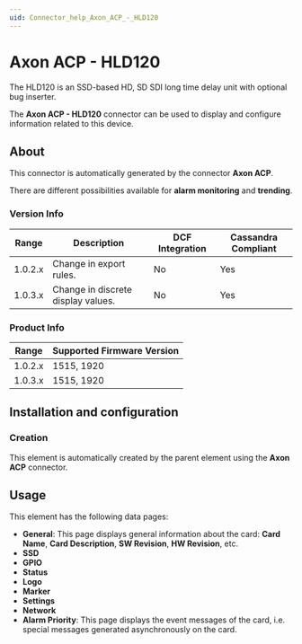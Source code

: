 ```yaml
---
uid: Connector_help_Axon_ACP_-_HLD120
---
```


# Axon ACP - HLD120

The HLD120 is an SSD-based HD, SD SDI long time delay unit with optional bug inserter.

The **Axon ACP - HLD120** connector can be used to display and configure information related to this device.

## About

This connector is automatically generated by the connector **Axon ACP**.

There are different possibilities available for **alarm monitoring** and **trending**.

### Version Info

| Range     | Description                        | DCF Integration     | Cassandra Compliant     |
|------------------|------------------------------------|---------------------|-------------------------|
| 1.0.2.x          | Change in export rules.            | No                  | Yes                     |
| 1.0.3.x          | Change in discrete display values. | No                  | Yes                     |

### Product Info

| Range | Supported Firmware Version |
|------------------|-----------------------------|
| 1.0.2.x          | 1515, 1920                  |
| 1.0.3.x          | 1515, 1920                  |

## Installation and configuration

### Creation

This element is automatically created by the parent element using the **Axon ACP** connector.

## Usage

This element has the following data pages:

- **General**: This page displays general information about the card: **Card Name**, **Card Description**, **SW Revision**, **HW Revision**, etc.
- **SSD**
- **GPIO**
- **Status**
- **Logo**
- **Marker**
- **Settings**
- **Network**
- **Alarm Priority**: This page displays the event messages of the card, i.e. special messages generated asynchronously on the card.

